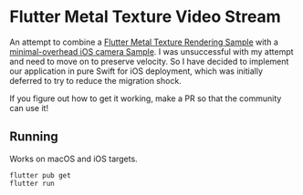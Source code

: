 # Flutter Metal Texture Video Stream

An attempt to combine a [Flutter Metal Texture Rendering Sample](https://github.com/Sakari369/FlutterMetalCubeTextureWidget) with a [minimal-overhead iOS camera Sample](https://github.com/alexstaravoitau/MetalRenderCamera). I was unsuccessful with my attempt and need to move on to preserve velocity. So I have decided to implement our application in pure Swift for iOS deployment, which was initially deferred to try to reduce the migration shock. 

If you figure out how to get it working, make a PR so that the community can use it!

## Running

Works on macOS and iOS targets.

```
flutter pub get
flutter run
```
